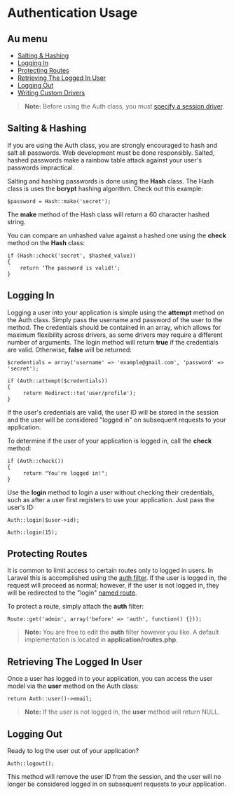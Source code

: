 # Authentication Usage

## Au menu

- [Salting & Hashing](#hash)
- [Logging In](#login)
- [Protecting Routes](#filter)
- [Retrieving The Logged In User](#user)
- [Logging Out](#logout)
- [Writing Custom Drivers](#drivers)

> **Note:** Before using the Auth class, you must [specify a session driver](/docs/session/config).

<a name="hash"></a>
## Salting & Hashing

If you are using the Auth class, you are strongly encouraged to hash and salt all passwords. Web development must be done responsibly. Salted, hashed passwords make a rainbow table attack against your user's passwords impractical.

Salting and hashing passwords is done using the **Hash** class. The Hash class is uses the **bcrypt** hashing algorithm. Check out this example:

	$password = Hash::make('secret');

The **make** method of the Hash class will return a 60 character hashed string.

You can compare an unhashed value against a hashed one using the **check** method on the **Hash** class:

	if (Hash::check('secret', $hashed_value))
	{
		return 'The password is valid!';
	}

<a name="login"></a>
## Logging In

Logging a user into your application is simple using the **attempt** method on the Auth class. Simply pass the username and password of the user to the method. The credentials should be contained in an array, which allows for maximum flexibility across drivers, as some drivers may require a different number of arguments. The login method will return **true** if the credentials are valid. Otherwise, **false** will be returned:

	$credentials = array('username' => 'example@gmail.com', 'password' => 'secret');

	if (Auth::attempt($credentials))
	{
	     return Redirect::to('user/profile');
	}

If the user's credentials are valid, the user ID will be stored in the session and the user will be considered "logged in" on subsequent requests to your application.

To determine if the user of your application is logged in, call the **check** method:

	if (Auth::check())
	{
	     return "You're logged in!";
	}

Use the **login** method to login a user without checking their credentials, such as after a user first registers to use your application. Just pass the user's ID:

	Auth::login($user->id);

	Auth::login(15);

<a name="filter"></a>
## Protecting Routes

It is common to limit access to certain routes only to logged in users. In Laravel this is accomplished using the [auth filter](/docs/routing#filters). If the user is logged in, the request will proceed as normal; however, if the user is not logged in, they will be redirected to the "login" [named route](/docs/routing#named-routes).

To protect a route, simply attach the **auth** filter:

	Route::get('admin', array('before' => 'auth', function() {}));

> **Note:** You are free to edit the **auth** filter however you like. A default implementation is located in **application/routes.php**.

<a name="user"></a>
## Retrieving The Logged In User

Once a user has logged in to your application, you can access the user model via the **user** method on the Auth class:

	return Auth::user()->email;

> **Note:** If the user is not logged in, the **user** method will return NULL.

<a name="logout"></a>
## Logging Out

Ready to log the user out of your application?

	Auth::logout();

This method will remove the user ID from the session, and the user will no longer be considered logged in on subsequent requests to your application.